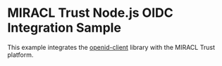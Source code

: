# MIRACL Trust Node.js OIDC Integration Sample

This example integrates the
[openid-client](https://www.npmjs.com/package/openid-client) library with the
MIRACL Trust platform.
